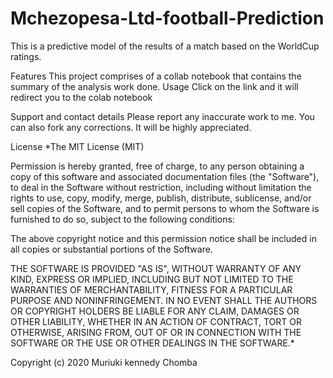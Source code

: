 # Mchezopesa-Ltd-football-Prediction
This is a predictive model of the results of a match based on the WorldCup ratings.

Features This project comprises of a collab notebook that contains the summary of the analysis work done. Usage Click on the link and it will redirect you to the colab notebook

Support and contact details Please report any inaccurate work to me. You can also fork any corrections. It will be highly appreciated.

License *The MIT License (MIT)

Permission is hereby granted, free of charge, to any person obtaining a copy of this software and associated documentation files (the "Software"), to deal in the Software without restriction, including without limitation the rights to use, copy, modify, merge, publish, distribute, sublicense, and/or sell copies of the Software, and to permit persons to whom the Software is furnished to do so, subject to the following conditions:

The above copyright notice and this permission notice shall be included in all copies or substantial portions of the Software.

THE SOFTWARE IS PROVIDED "AS IS", WITHOUT WARRANTY OF ANY KIND, EXPRESS OR IMPLIED, INCLUDING BUT NOT LIMITED TO THE WARRANTIES OF MERCHANTABILITY, FITNESS FOR A PARTICULAR PURPOSE AND NONINFRINGEMENT. IN NO EVENT SHALL THE AUTHORS OR COPYRIGHT HOLDERS BE LIABLE FOR ANY CLAIM, DAMAGES OR OTHER LIABILITY, WHETHER IN AN ACTION OF CONTRACT, TORT OR OTHERWISE, ARISING FROM, OUT OF OR IN CONNECTION WITH THE SOFTWARE OR THE USE OR OTHER DEALINGS IN THE SOFTWARE.*

Copyright (c) 2020 Muriuki kennedy Chomba
